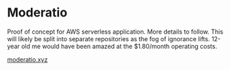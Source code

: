 # Moderatio

Proof of concept for AWS serverless application. More details to follow. This will likely be split into separate repositories as the fog of ignorance lifts. 12-year old me would have been amazed at the \$1.80/month operating costs.

[moderatio.xyz](http://moderatio.xyz/)
